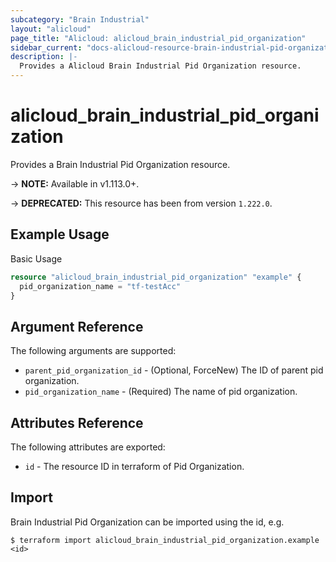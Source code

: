 ```yaml
---
subcategory: "Brain Industrial"
layout: "alicloud"
page_title: "Alicloud: alicloud_brain_industrial_pid_organization"
sidebar_current: "docs-alicloud-resource-brain-industrial-pid-organization"
description: |-
  Provides a Alicloud Brain Industrial Pid Organization resource.
---
```


# alicloud\_brain\_industrial\_pid\_organization

Provides a Brain Industrial Pid Organization resource.

-> **NOTE:** Available in v1.113.0+.

-> **DEPRECATED:**  This resource has been from version `1.222.0`.

## Example Usage

Basic Usage

```terraform
resource "alicloud_brain_industrial_pid_organization" "example" {
  pid_organization_name = "tf-testAcc"
}

```

## Argument Reference

The following arguments are supported:

* `parent_pid_organization_id` - (Optional, ForceNew) The ID of parent pid organization.
* `pid_organization_name` - (Required) The name of pid organization.

## Attributes Reference

The following attributes are exported:

* `id` - The resource ID in terraform of Pid Organization.

## Import

Brain Industrial Pid Organization can be imported using the id, e.g.

```shell
$ terraform import alicloud_brain_industrial_pid_organization.example <id>
```

